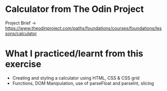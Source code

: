 # Calculator from The Odin Project 
Project Brief -> https://www.theodinproject.com/paths/foundations/courses/foundations/lessons/calculator

<h1> What I practiced/learnt from this exercise </h1>
<ul>
  <li> Creating and styling a calculator using HTML, CSS & CSS grid </li>
  <li> Functions, DOM Manipulation, use of parseFloat and parseInt, slicing </li>
</ul>
